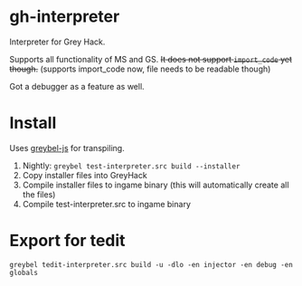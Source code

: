 # gh-interpreter

Interpreter for Grey Hack.

Supports all functionality of MS and GS. <strike>It does not support `import_code` yet though.</strike> (supports import_code now, file needs to be readable though)

Got a debugger as a feature as well.

# Install

Uses [greybel-js](https://github.com/ayecue/greybel-js) for transpiling.

1. Nightly: `greybel test-interpreter.src build --installer`
2. Copy installer files into GreyHack
3. Compile installer files to ingame binary (this will automatically create all the files)
4. Compile test-interpreter.src to ingame binary

# Export for tedit

```
greybel tedit-interpreter.src build -u -dlo -en injector -en debug -en globals
```

